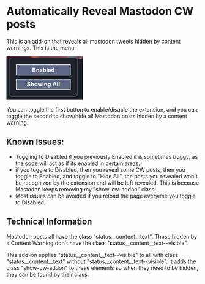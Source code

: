 # Automatically Reveal Mastodon CW posts

This is an add-on that reveals all mastodon tweets hidden by content warnings. This is the menu:

<img src="popupmenu.png" width=200>

You can toggle the first button to enable/disable the extension, and you can toggle the second to show/hide all Mastodon posts hidden by a content warning.

## Known Issues: 
- Toggling to Disabled if you previously Enabled it is sometimes buggy, as the code will act as if its enabled in certain areas. 
- if you toggle to Disabled, then you reveal some CW posts, then you toggle to Enabled, and toggle to "Hide All", the posts you revealed won't be recognized by the extension and will be left revealed. This is because Mastodon keeps removing my "show-cw-addon" class. 
- Most issues can be avoided if you reload the page everyime you toggle to Disabled.

## Technical Information
Mastodon posts all have the class "status__content__text". Those hidden by a Content Warning don't have the class "status__content__text--visible".

This add-on applies "status__content__text--visible" to all with class "status__content__text" without "status__content__text--visible". It adds the class "show-cw-addon" to these elements so when they need to be hidden, they can be found by their class.
